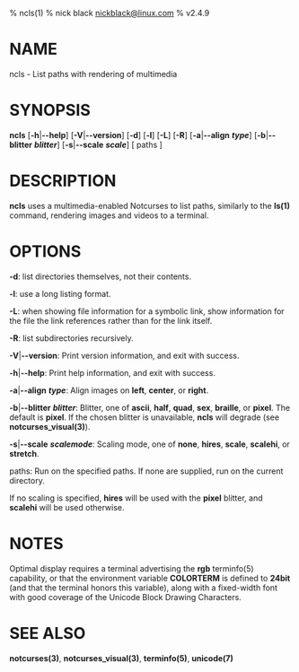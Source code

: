 % ncls(1)
% nick black <nickblack@linux.com>
% v2.4.9

# NAME

ncls - List paths with rendering of multimedia

# SYNOPSIS

**ncls** [**-h**|**--help**] [**-V**|**--version**] [**-d**] [**-l**] [**-L**] [**-R**] [**-a**|**--align** ***type***] [**-b**|**--blitter** ***blitter***] [**-s**|**--scale** ***scale***] [ paths ]

# DESCRIPTION

**ncls** uses a multimedia-enabled Notcurses to list paths, similarly to the
**ls(1)** command, rendering images and videos to a terminal.

# OPTIONS

**-d**: list directories themselves, not their contents.

**-l**: use a long listing format.

**-L**: when showing file information for a symbolic link, show information for  the file the link references rather than for the link itself.

**-R**: list subdirectories recursively.

**-V**|**--version**: Print version information, and exit with success.

**-h**|**--help**: Print help information, and exit with success.

**-a**|**--align** ***type***: Align images on **left**, **center**, or **right**.

**-b**|**--blitter** ***blitter***: Blitter, one of **ascii**, **half**,
**quad**, **sex**, **braille**, or **pixel**. The default is **pixel**.
If the chosen blitter is unavailable, **ncls** will degrade (see
**notcurses_visual(3)**).

**-s**|**--scale** ***scalemode***: Scaling mode, one of **none**, **hires**,
**scale**, **scalehi**, or **stretch**.

paths: Run on the specified paths. If none are supplied, run on the current
directory.

If no scaling is specified, **hires** will be used with the **pixel** blitter,
and **scalehi** will be used otherwise.

# NOTES

Optimal display requires a terminal advertising the **rgb** terminfo(5)
capability, or that the environment variable **COLORTERM** is defined to
**24bit** (and that the terminal honors this variable), along with a
fixed-width font with good coverage of the Unicode Block Drawing Characters.

# SEE ALSO

**notcurses(3)**,
**notcurses_visual(3)**,
**terminfo(5)**,
**unicode(7)**
